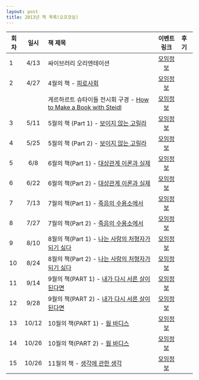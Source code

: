 ```yaml
---
layout: post
title: 2013년 책 목록(오프모임)
---
```



| 회차   | 일시   | 책 제목                                   | 이벤트 링크  |              후기                    |
| ----- |:------:| :-------------------------------------|:-------:|:---------------------------------------- |
| 1  | 4/13 | 싸이브러리 오리엔테이션 | [모임정보](https://www.facebook.com/events/433248833434760/)  |  |
| 2  | 4/27 | 4월의 책 - [피로사회](http://book.naver.com/bookdb/book_detail.nhn?bid=6858823) | [모임정보](https://www.facebook.com/events/450722261668959/)   |  |
|    |      | 게르하르트 슈타이들 전시회 구경 - [How to Make a Book with Steidl](http://news.naver.com/main/read.nhn?mode=LS2D&mid=shm&sid1=001&sid2=242&oid=003&aid=0005080785) | [모임정보](https://www.facebook.com/events/126347294221522/)   |  |
| 3  | 5/11 | 5월의 책 (Part 1) - [보이지 않는 고릴라](http://book.naver.com/bookdb/book_detail.nhn?bid=6589351) | [모임정보](https://www.facebook.com/events/646116202071280/)   |  |
| 4  | 5/25 | 5월의 책 (Part 2) - [보이지 않는 고릴라](http://book.naver.com/bookdb/book_detail.nhn?bid=6589351) | [모임정보](https://www.facebook.com/events/146740505505760/)   |  |
| 5  | 6/8 | 6월의 책(Part 1) - [대상관계 이론과 실제](http://www.kyobobook.co.kr/product/detailViewKor.laf?ejkGb=KOR&mallGb=KOR&barcode=9788958914389) | [모임정보](https://www.facebook.com/events/173017432863426/)   |  |
| 6  | 6/22 | 6월의 책(Part 2) - [대상관계 이론과 실제](http://www.kyobobook.co.kr/product/detailViewKor.laf?ejkGb=KOR&mallGb=KOR&barcode=9788958914389) | [모임정보](https://www.facebook.com/events/463688083712871/)   |  |
| 7  | 7/13 | 7월의 책(Part 1) - [죽음의 수용소에서](http://www.aladin.co.kr/shop/wproduct.aspx?ItemId=579646) | [모임정보](https://www.facebook.com/events/545191345544481/)   |  |
| 8  | 7/27 | 7월의 책(Part 2) - [죽음의 수용소에서](http://www.aladin.co.kr/shop/wproduct.aspx?ItemId=579646) | [모임정보](https://www.facebook.com/events/206740899478670/)   |  |
| 9  | 8/10 | 8월의 책(Part 1) - [나는 사랑의 처형자가 되기 싫다](http://www.aladin.co.kr/shop/wproduct.aspx?ItemId=35873030) | [모임정보](https://www.facebook.com/events/405308672908868/)   |  |
| 10  | 8/24 | 8월의 책(Part 2) - [나는 사랑의 처형자가 되기 싫다](http://www.aladin.co.kr/shop/wproduct.aspx?ItemId=35873030) | [모임정보](https://www.facebook.com/events/635173686500990/)   |  |
| 11  | 9/14 | 9월의 책(PART 1) - [내가 다시 서른 살이 된다면](http://www.aladin.co.kr/shop/wproduct.aspx?ItemId=22523761) | [모임정보](https://www.facebook.com/events/587578171284066/)   |  |
| 12  | 9/28 | 9월의 책(PART 2) - [내가 다시 서른 살이 된다면](http://www.aladin.co.kr/shop/wproduct.aspx?ItemId=22523761) | [모임정보](https://www.facebook.com/events/233733510114284/)   |  |
| 13  | 10/12 | 10월의 책(PART 1) - [웜 바디스](http://www.aladin.co.kr/shop/wproduct.aspx?ItemId=14395778) | [모임정보](https://www.facebook.com/events/199257443587726/)   |  |
| 14  | 10/26 | 10월의 책(PART 2) - [웜 바디스](http://www.aladin.co.kr/shop/wproduct.aspx?ItemId=14395778) | [모임정보](https://www.facebook.com/events/169397973264782/)   |  |
| 15  | 10/26 | 11월의 책 - [생각에 관한 생각](http://www.aladin.co.kr/shop/wproduct.aspx?ItemId=16068999) | [모임정보](https://www.facebook.com/events/602292589831680/)   |  |


